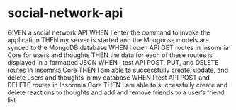 # social-network-api
GIVEN a social network API WHEN I enter the command to invoke the application THEN my server is started and the Mongoose models are synced to the MongoDB database WHEN I open API GET routes in Insomnia Core for users and thoughts THEN the data for each of these routes is displayed in a formatted JSON WHEN I test API POST, PUT, and DELETE routes in Insomnia Core THEN I am able to successfully create, update, and delete users and thoughts in my database WHEN I test API POST and DELETE routes in Insomnia Core THEN I am able to successfully create and delete reactions to thoughts and add and remove friends to a user’s friend list
